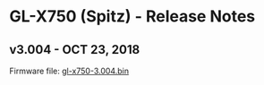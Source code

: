 # GL-X750 (Spitz) - Release Notes



## v3.004 - OCT 23, 2018

Firmware file: <a href="https://dl.gl-inet.com.s3.amazonaws.com/firmware/x750/release/gl-x750-3.004.bin" target="_blank">gl-x750-3.004.bin</a>